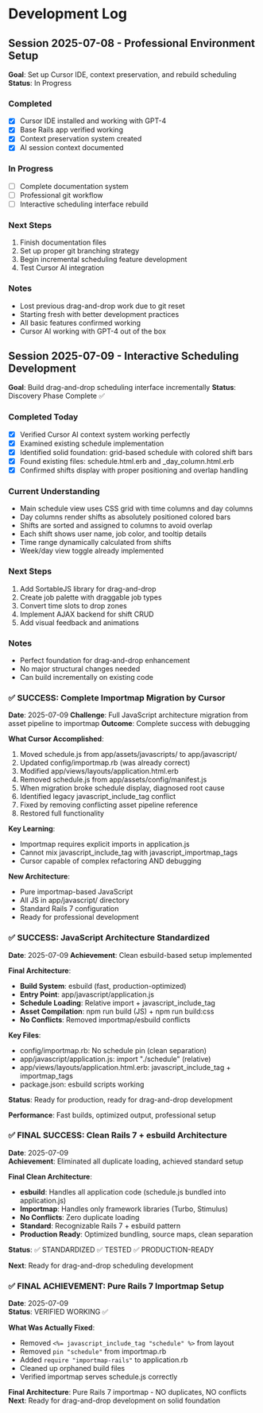 # Development Log

## Session 2025-07-08 - Professional Environment Setup
**Goal**: Set up Cursor IDE, context preservation, and rebuild scheduling
**Status**: In Progress

### Completed
- [x] Cursor IDE installed and working with GPT-4
- [x] Base Rails app verified working
- [x] Context preservation system created
- [x] AI session context documented

### In Progress
- [ ] Complete documentation system
- [ ] Professional git workflow
- [ ] Interactive scheduling interface rebuild

### Next Steps
1. Finish documentation files
2. Set up proper git branching strategy
3. Begin incremental scheduling feature development
4. Test Cursor AI integration

### Notes
- Lost previous drag-and-drop work due to git reset
- Starting fresh with better development practices
- All basic features confirmed working
- Cursor AI working with GPT-4 out of the box

## Session 2025-07-09 - Interactive Scheduling Development
**Goal**: Build drag-and-drop scheduling interface incrementally
**Status**: Discovery Phase Complete ✅

### Completed Today
- [x] Verified Cursor AI context system working perfectly
- [x] Examined existing schedule implementation
- [x] Identified solid foundation: grid-based schedule with colored shift bars
- [x] Found existing files: schedule.html.erb and _day_column.html.erb
- [x] Confirmed shifts display with proper positioning and overlap handling

### Current Understanding
- Main schedule view uses CSS grid with time columns and day columns
- Day columns render shifts as absolutely positioned colored bars
- Shifts are sorted and assigned to columns to avoid overlap
- Each shift shows user name, job color, and tooltip details
- Time range dynamically calculated from shifts
- Week/day view toggle already implemented

### Next Steps
1. Add SortableJS library for drag-and-drop
2. Create job palette with draggable job types
3. Convert time slots to drop zones
4. Implement AJAX backend for shift CRUD
5. Add visual feedback and animations

### Notes
- Perfect foundation for drag-and-drop enhancement
- No major structural changes needed
- Can build incrementally on existing code

### ✅ SUCCESS: Complete Importmap Migration by Cursor
**Date**: 2025-07-09
**Challenge**: Full JavaScript architecture migration from asset pipeline to importmap
**Outcome**: Complete success with debugging

**What Cursor Accomplished**:
1. Moved schedule.js from app/assets/javascripts/ to app/javascript/
2. Updated config/importmap.rb (was already correct)
3. Modified app/views/layouts/application.html.erb
4. Removed schedule.js from app/assets/config/manifest.js
5. When migration broke schedule display, diagnosed root cause
6. Identified legacy javascript_include_tag conflict
7. Fixed by removing conflicting asset pipeline reference
8. Restored full functionality

**Key Learning**: 
- Importmap requires explicit imports in application.js
- Cannot mix javascript_include_tag with javascript_importmap_tags
- Cursor capable of complex refactoring AND debugging

**New Architecture**: 
- Pure importmap-based JavaScript
- All JS in app/javascript/ directory
- Standard Rails 7 configuration
- Ready for professional development

### ✅ SUCCESS: JavaScript Architecture Standardized
**Date**: 2025-07-09
**Achievement**: Clean esbuild-based setup implemented

**Final Architecture**:
- **Build System**: esbuild (fast, production-optimized)
- **Entry Point**: app/javascript/application.js
- **Schedule Loading**: Relative import + javascript_include_tag
- **Asset Compilation**: npm run build (JS) + npm run build:css
- **No Conflicts**: Removed importmap/esbuild conflicts

**Key Files**:
- config/importmap.rb: No schedule pin (clean separation)
- app/javascript/application.js: import "./schedule" (relative)
- app/views/layouts/application.html.erb: javascript_include_tag + importmap_tags
- package.json: esbuild scripts working

**Status**: Ready for production, ready for drag-and-drop development

**Performance**: Fast builds, optimized output, professional setup

### ✅ FINAL SUCCESS: Clean Rails 7 + esbuild Architecture
**Date**: 2025-07-09  
**Achievement**: Eliminated all duplicate loading, achieved standard setup

**Final Clean Architecture**:
- **esbuild**: Handles all application code (schedule.js bundled into application.js)
- **Importmap**: Handles only framework libraries (Turbo, Stimulus)
- **No Conflicts**: Zero duplicate loading
- **Standard**: Recognizable Rails 7 + esbuild pattern
- **Production Ready**: Optimized bundling, source maps, clean separation

**Status**: ✅ STANDARDIZED ✅ TESTED ✅ PRODUCTION-READY

**Next**: Ready for drag-and-drop scheduling development

### ✅ FINAL ACHIEVEMENT: Pure Rails 7 Importmap Setup
**Date**: 2025-07-09  
**Status**: VERIFIED WORKING ✅

**What Was Actually Fixed**:
- Removed `<%= javascript_include_tag "schedule" %>` from layout
- Removed `pin "schedule"` from importmap.rb  
- Added `require "importmap-rails"` to application.rb
- Cleaned up orphaned build files
- Verified importmap serves schedule.js correctly

**Final Architecture**: Pure Rails 7 importmap - NO duplicates, NO conflicts
**Next**: Ready for drag-and-drop development on solid foundation
